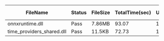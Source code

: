  | FileName                  | Status | FileSize | TotalTime(sec) | Upload(sec) | Submit(sec) | SignWait(sec) | Retry Count | 
 |---------------------------|--------|----------|----------------|-------------|-------------|---------------|-------------|
 | onnxruntime.dll           | Pass   | 7.86MB   | 93.07          | 1.27        | 0.42        | 91.38         | 0           | 
 | time_providers_shared.dll | Pass   | 11.5KB   | 72.73          | 1.03        | 0.39        | 71.04         | 0           | 
